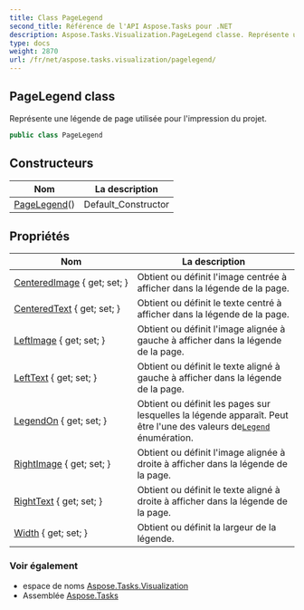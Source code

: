 ```yaml
---
title: Class PageLegend
second_title: Référence de l'API Aspose.Tasks pour .NET
description: Aspose.Tasks.Visualization.PageLegend classe. Représente une légende de page utilisée pour limpression du projet.
type: docs
weight: 2870
url: /fr/net/aspose.tasks.visualization/pagelegend/
---
```

## PageLegend class

Représente une légende de page utilisée pour l'impression du projet.

```csharp
public class PageLegend
```

## Constructeurs

| Nom | La description |
| --- | --- |
| [PageLegend](pagelegend/)() | Default_Constructor |

## Propriétés

| Nom | La description |
| --- | --- |
| [CenteredImage](../../aspose.tasks.visualization/pagelegend/centeredimage/) { get; set; } | Obtient ou définit l'image centrée à afficher dans la légende de la page. |
| [CenteredText](../../aspose.tasks.visualization/pagelegend/centeredtext/) { get; set; } | Obtient ou définit le texte centré à afficher dans la légende de la page. |
| [LeftImage](../../aspose.tasks.visualization/pagelegend/leftimage/) { get; set; } | Obtient ou définit l'image alignée à gauche à afficher dans la légende de la page. |
| [LeftText](../../aspose.tasks.visualization/pagelegend/lefttext/) { get; set; } | Obtient ou définit le texte aligné à gauche à afficher dans la légende de la page. |
| [LegendOn](../../aspose.tasks.visualization/pagelegend/legendon/) { get; set; } | Obtient ou définit les pages sur lesquelles la légende apparaît. Peut être l'une des valeurs de[`Legend`](../legend/) énumération. |
| [RightImage](../../aspose.tasks.visualization/pagelegend/rightimage/) { get; set; } | Obtient ou définit l'image alignée à droite à afficher dans la légende de la page. |
| [RightText](../../aspose.tasks.visualization/pagelegend/righttext/) { get; set; } | Obtient ou définit le texte aligné à droite à afficher dans la légende de la page. |
| [Width](../../aspose.tasks.visualization/pagelegend/width/) { get; set; } | Obtient ou définit la largeur de la légende. |

### Voir également

* espace de noms [Aspose.Tasks.Visualization](../../aspose.tasks.visualization/)
* Assemblée [Aspose.Tasks](../../)


